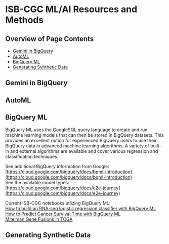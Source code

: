 # ISB-CGC ML/AI Resources and Methods
## Overview of Page Contents

+ [Gemini in BigQuery](#GeminiQB)
+ [AutoML](#automl)
+ [BigQuery ML](#bqml)
+ [Generating Synthetic Data](#synth)

## **Gemini in BigQuery** <a name="GeminiQB"></a>


## **AutoML** <a name="automl"></a>


## **BigQuery ML** <a name='bqml'></a>
BigQuery ML uses the GoogleSQL query language to create and run machine learning models that can then be stored in BigQuery datasets. This provides an excellent option for experienced BigQuery users to use their BigQuery data in advanced machine learning algorithms. A variety of built-in and external algorithms are available and cover various regression and classification techniques.

See additional BigQuery information from Google: [https://cloud.google.com/bigquery/docs/bqml-introduction](https://cloud.google.com/bigquery/docs/bqml-introduction)  
See the available model types: [https://cloud.google.com/bigquery/docs/e2e-journey](https://cloud.google.com/bigquery/docs/e2e-journey)

Current ISB-CGC notebooks utlizing BigQuery ML:  
[How to build an RNA-seq logistic regression classifier with BigQuery ML](https://github.com/isb-cgc/ML-Develop/blob/main/notebooks/BigQueryML/How_to_build_an_RNAseq_logistic_regression_classifier_with_BigQuery_ML.ipynb)  
[How to Predict Cancer Survival Time with BigQuery ML](https://github.com/isb-cgc/ML-Develop/blob/main/notebooks/BigQueryML/How_to_predict_cancer_survival_with_BigQueryML.ipynb)  
[Mitelman Gene Fusions in TCGA](https://github.com/isb-cgc/ML-Develop/blob/main/notebooks/BigQueryML/Mitelman_Fusions_In_TCGA.ipynb)

## **Generating Synthetic Data** <a name="synth"></a>
